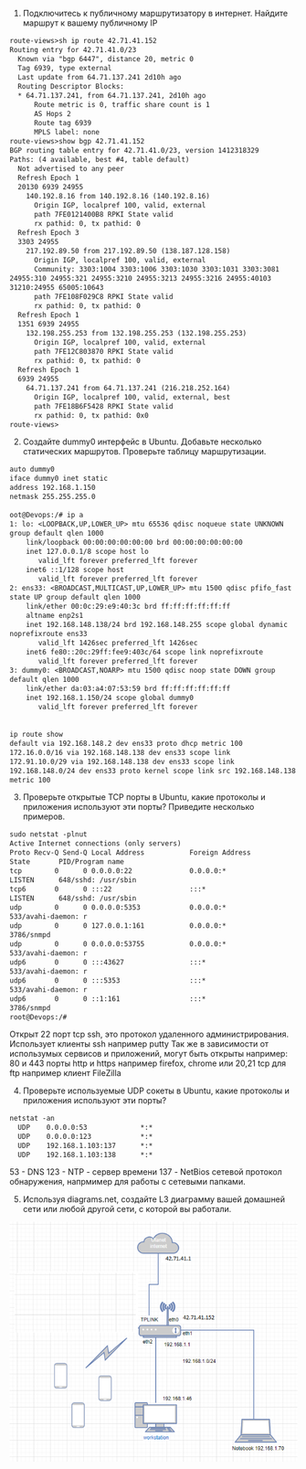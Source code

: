 1. Подключитесь к публичному маршрутизатору в интернет. Найдите маршрут к вашему публичному IP
```
route-views>sh ip route 42.71.41.152
Routing entry for 42.71.41.0/23
  Known via "bgp 6447", distance 20, metric 0
  Tag 6939, type external
  Last update from 64.71.137.241 2d10h ago
  Routing Descriptor Blocks:
  * 64.71.137.241, from 64.71.137.241, 2d10h ago
      Route metric is 0, traffic share count is 1
      AS Hops 2
      Route tag 6939
      MPLS label: none
route-views>show bgp 42.71.41.152
BGP routing table entry for 42.71.41.0/23, version 1412318329
Paths: (4 available, best #4, table default)
  Not advertised to any peer
  Refresh Epoch 1
  20130 6939 24955
    140.192.8.16 from 140.192.8.16 (140.192.8.16)
      Origin IGP, localpref 100, valid, external
      path 7FE0121400B8 RPKI State valid
      rx pathid: 0, tx pathid: 0
  Refresh Epoch 3
  3303 24955
    217.192.89.50 from 217.192.89.50 (138.187.128.158)
      Origin IGP, localpref 100, valid, external
      Community: 3303:1004 3303:1006 3303:1030 3303:1031 3303:3081 24955:310 24955:321 24955:3210 24955:3213 24955:3216 24955:40103 31210:24955 65005:10643
      path 7FE108F029C8 RPKI State valid
      rx pathid: 0, tx pathid: 0
  Refresh Epoch 1
  1351 6939 24955
    132.198.255.253 from 132.198.255.253 (132.198.255.253)
      Origin IGP, localpref 100, valid, external
      path 7FE12C803870 RPKI State valid
      rx pathid: 0, tx pathid: 0
  Refresh Epoch 1
  6939 24955
    64.71.137.241 from 64.71.137.241 (216.218.252.164)
      Origin IGP, localpref 100, valid, external, best
      path 7FE18B6F5428 RPKI State valid
      rx pathid: 0, tx pathid: 0x0
route-views>
```


2. Создайте dummy0 интерфейс в Ubuntu. Добавьте несколько статических маршрутов. Проверьте таблицу маршрутизации.

```
auto dummy0
iface dummy0 inet static
address 192.168.1.150
netmask 255.255.255.0

oot@Devops:/# ip a
1: lo: <LOOPBACK,UP,LOWER_UP> mtu 65536 qdisc noqueue state UNKNOWN group default qlen 1000
    link/loopback 00:00:00:00:00:00 brd 00:00:00:00:00:00
    inet 127.0.0.1/8 scope host lo
       valid_lft forever preferred_lft forever
    inet6 ::1/128 scope host 
       valid_lft forever preferred_lft forever
2: ens33: <BROADCAST,MULTICAST,UP,LOWER_UP> mtu 1500 qdisc pfifo_fast state UP group default qlen 1000
    link/ether 00:0c:29:e9:40:3c brd ff:ff:ff:ff:ff:ff
    altname enp2s1
    inet 192.168.148.138/24 brd 192.168.148.255 scope global dynamic noprefixroute ens33
       valid_lft 1426sec preferred_lft 1426sec
    inet6 fe80::20c:29ff:fee9:403c/64 scope link noprefixroute 
       valid_lft forever preferred_lft forever
3: dummy0: <BROADCAST,NOARP> mtu 1500 qdisc noop state DOWN group default qlen 1000
    link/ether da:03:a4:07:53:59 brd ff:ff:ff:ff:ff:ff
    inet 192.168.1.150/24 scope global dummy0
       valid_lft forever preferred_lft forever


ip route show
default via 192.168.148.2 dev ens33 proto dhcp metric 100 
172.16.0.0/16 via 192.168.148.138 dev ens33 scope link 
172.91.10.0/29 via 192.168.148.138 dev ens33 scope link 
192.168.148.0/24 dev ens33 proto kernel scope link src 192.168.148.138 metric 100 
```


3. Проверьте открытые TCP порты в Ubuntu, какие протоколы и приложения используют эти порты? Приведите несколько примеров.

```
sudo netstat -plnut
Active Internet connections (only servers)
Proto Recv-Q Send-Q Local Address           Foreign Address         State       PID/Program name    
tcp        0      0 0.0.0.0:22              0.0.0.0:*               LISTEN      648/sshd: /usr/sbin 
tcp6       0      0 :::22                   :::*                    LISTEN      648/sshd: /usr/sbin 
udp        0      0 0.0.0.0:5353            0.0.0.0:*                           533/avahi-daemon: r 
udp        0      0 127.0.0.1:161           0.0.0.0:*                           3786/snmpd          
udp        0      0 0.0.0.0:53755           0.0.0.0:*                           533/avahi-daemon: r 
udp6       0      0 :::43627                :::*                                533/avahi-daemon: r 
udp6       0      0 :::5353                 :::*                                533/avahi-daemon: r 
udp6       0      0 ::1:161                 :::*                                3786/snmpd          
root@Devops:/# 
```
Открыт 22 порт tcp ssh, это протокол удаленного администрирования. Использует клиенты ssh например putty
Так же в зависимости от использумых сервисов и приложений, могут быть открыты например:
80 и 443 порты http и https например firefox, chrome
или 20,21 tcp для ftp например клиент FileZilla

4. Проверьте используемые UDP сокеты в Ubuntu, какие протоколы и приложения используют эти порты?
```
netstat -an
  UDP    0.0.0.0:53             *:*
  UDP    0.0.0.0:123            *:*
  UDP    192.168.1.103:137      *:*
  UDP    192.168.1.103:138		*:*
```

53 - DNS 
123 - NTP - сервер времени
137 - NetBios сетевой протокол обнаружения, напрмимер для работы с сетевыми папками.


5. Используя diagrams.net, создайте L3 диаграмму вашей домашней сети или любой другой сети, с которой вы работали.

![Screenshot](l3.png)

